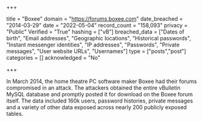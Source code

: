 +++

title = "Boxee"
domain = "https://forums.boxee.com"
date_breached = "2014-03-29"
date = "2022-05-04"
record_count = "158,093"
privacy = "Public"
Verified = "True"
hashing = ["vB"]
breached_data = ["Dates of birth", "Email addresses", "Geographic locations", "Historical passwords", "Instant messenger identities", "IP addresses", "Passwords", "Private messages", "User website URLs", "Usernames"]
type = ["posts","post"]
categories = []
acknowledged = "No"


+++


In March 2014, the home theatre PC software maker Boxee had their forums compromised in an attack. The attackers obtained the entire vBulletin MySQL database and promptly posted it for download on the Boxee forum itself. The data included 160k users, password histories, private messages and a variety of other data exposed across nearly 200 publicly exposed tables.

